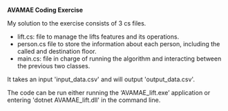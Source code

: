 **AVAMAE Coding Exercise**

My solution to the exercise consists of 3 cs files.
- lift.cs: file to manage the lifts features and its operations.
- person.cs file to store the information about each person, including the called and destination floor. 
- main.cs: file in charge of running the algorithm and interacting between the previous two classes.

It takes an input 'input_data.csv' and will output 'output_data.csv'.

The code can be run either running the ‘AVAMAE_lift.exe’ application or entering 'dotnet AVAMAE_lift.dll' in the command line.
